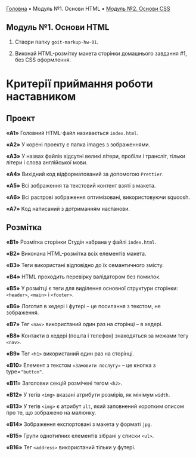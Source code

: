 [Головна](readme.md) • Модуль №1. Основи HTML • [Модуль №2. Основи CSS](criterion-hw-02.md)

## Модуль №1. Основи HTML

1. Створи папку `goit-markup-hw-01`.

2. Виконай HTML-розмітку макета сторінки домашнього завдання #1, без CSS оформлення.

  

# Критерії приймання роботи наставником

  

## Проект

  

**«A1»** Головний HTML-файл називається `index.html`.

  

**«A2»** У корені проекту є папка images з зображеннями.

  

**«A3»** У назвах файлів відсутні великі літери, пробіли і трансліт, тільки літери і слова англійської мови.

  

**«A4»** Вихідний код відформатований за допомогою `Prettier`.

  

**«A5»** Всі зображення та текстовий контент взяті з макета.

  

**«A6»** Всі растрові зображення оптимізовані, використовуючи squoosh.

  

**«A7»** Код написаний з дотриманням настанови.

  

## Розмітка

  

**«B1»** Розмітка сторінки Студія набрана у файлі `index.html`.

  

**«B2»** Виконана HTML-розмітка всіх елементів макета.

  

**«B3»** Теги використані відповідно до їх семантичного змісту.

  

**«B4»** HTML проходить перевірку валідатором без помилок.

  

**«B5»** У розмітці є теги для виділення основної структури сторінки: `<header>`, `<main>` і `<footer>`.

  

**«B6»** Логотип в хедері і футері – це посилання з текстом, не зображення.

  

**«B7»** Тег `<nav>` використаний один раз на сторінці – в хедері.

  

**«B8»** Контакти в хедері (пошта і телефон) знаходяться за межами тегу `<nav>`.

  

**«B9»** Тег `<h1>` використаний один раз на сторінці.

  

**«B10**» Елемент з текстом `«Замовити послугу»` – це кнопка з type=`"button"`.

  

**«B11**» Заголовки секцій розмічені тегом `<h2>`.

  

**«B12»** У тегів `<img>` вказані атрибути розмірів, як мінімум `width`.

  

**«B13»** У тегів `<img>` є атрибут `alt`, який заповнений коротким описом про те, що зображено на малюнку.

  

**«B14»** Зображення експортовані з макета у форматі `jpg`.

  

**«B15»** Групи однотипних елементів зібрані у списки `<ul>`.

  

**«B16»** Тег `<address>` використаний тільки у футері.
